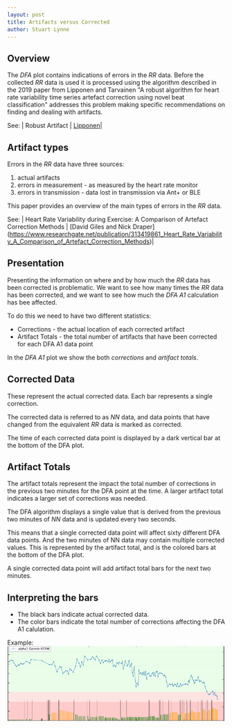 ```yaml
---
layout: post
title: Artifacts versus Corrected
author: Stuart Lynne
---
```

## Overview

The *DFA* plot contains indications of errors in the *RR* data. Before the collected *RR* data
is used it is processed using the algorithm described in the 2019 paper from Lipponen and Tarvainen 
"A robust algorithm for heart rate variability time series artefact correction
using novel beat classification" addresses this problem making specific recommendations on finding and dealing with artifacts.

See: | Robust Artifact | [Lipponen](/references/Lipponen_new_kubios_method_2019.pdf)|


## Artifact types

Errors in the *RR* data have three sources:
1. actual artifacts 
2. errors in measurement - as measured by the heart rate monitor
3. errors in transmission - data lost in transmission via Ant+ or BLE

This paper provides an overview of the main types of errors in the *RR* data.

See: | Heart Rate Variability during Exercise: A Comparison of Artefact Correction Methods | [David Giles and Nick Draper]
(https://www.researchgate.net/publication/313419861_Heart_Rate_Variability_A_Comparison_of_Artefact_Correction_Methods)|

## Presentation

Presenting the information on where and by how much the *RR* data has been corrected is problematic. We want to
see how many times the *RR* data has been corrected, and we want to see how much the *DFA A1* calculation has bee
affected.

To do this we need to have two different statistics:

- Corrections - the actual location of each corrected artifact
- Artifact Totals - the total number of artifacts that have been corrected for each DFA A1 data point

In the *DFA A1* plot we show the both *corrections* and *artifact totals*. 

## Corrected Data
These represent the actual corrected data. Each bar represents a single correction.

The corrected data is referred to as *NN* data, and data points that have changed from the equivalent *RR* data
is marked as corrected.

The time of each corrected data point is displayed by a dark vertical bar at the bottom of the DFA plot.


## Artifact Totals
The artifact totals represent the impact the total number of corrections in the previous two minutes for the DFA point 
at the time. A larger artifact total indicates a larger set of corrections was needed.

The DFA algorithm displays a single value that is derived from the previous two minutes of *NN* data and is updated
every two seconds.

This means that a single corrected data point will affect sixty different DFA data points. And the two minutes
of NN data may contain multiple corrected values. This is represented by the artifact total, and is the colored 
bars at the bottom of the DFA plot.

A single corrected data point will add artifact total bars for the next two minutes. 

## Interpreting the bars

- The black bars indicate actual corrected data.
- The color bars indicate the total number of corrections affecting the DFA A1 calulation.

Example:![Artifacts vs Corrections](/images/artifacts-corrections.png)



